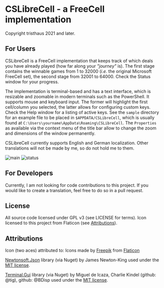 ﻿# CSLibreCell - a FreeCell implementation

Copyright tristhaus 2021 and later.

## For Users

CSLibreCell is a FreeCell implementation that keeps track of which deals you have already played (how far along your _"journey"_ is). The first stage contains the winnable games from 1 to 32000 (_i.e._ the original Microsoft FreeCell set), the second stage from 32001 to 64000. Check the Status window for your progress.

The implementation is terminal-based and has a text interface, which is resizable and zoomable in modern terminals such as the PowerShell. It supports mouse and keyboard input. The former will highlight the first cell/column you selected, the latter allows for configuring custom keys. Check the Help window for a listing of active keys. See the `sample` directory for an example file to be placed in `$APPDATA/CSLibreCell`, which is usually found at `C:\Users\yourname\AppData\Roaming\CSLibreCell`. The `Properties` as available via the context menu of the title bar allow to change the zoom and dimensions of the window permanently. 

CSLibreCell currently supports English and German localization. Other translations will not be made by me, so do not hold me to them.

![main](/../screenshot/main.png?raw=true) ![status](/../screenshot/status.png?raw=true)

## For Developers

Currently, I am not looking for code contributions to this project. If you would like to create a translation, feel free to do so in a pull request.

## License
All source code licensed under GPL v3 (see LICENSE for terms). Icon licensed to this project from Flaticon (see [Attributions](#attributions)).

## Attributions
Icon (two aces) attributed to: Icons made by [Freepik](https://www.freepik.com) from [Flaticon](https://www.flaticon.com/)

[Newtonsoft.Json](https://github.com/JamesNK/Newtonsoft.Json) library (via Nuget) by James Newton-King used under the [MIT license](https://github.com/JamesNK/Newtonsoft.Json/blob/master/LICENSE.md).

[Terminal.Gui](https://github.com/migueldeicaza/gui.cs) library (via Nuget) by Miguel de Icaza, Charlie Kindel (github: @tig), github: @BDisp used under the [MIT license](https://github.com/migueldeicaza/gui.cs/blob/master/LICENSE).

